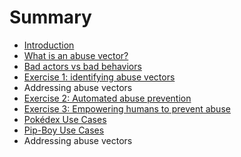 # Summary

* [Introduction](README.md)
* [What is an abuse vector?](chapter1.md)
* [Bad actors vs bad behaviors](bad-actors-vs-bad-behaviors.md)
* [Exercise 1: identifying abuse vectors](how-can-i-identify-an-abuse-vector.md)
* Addressing abuse vectors
* [Exercise 2: Automated abuse prevention](second-exercise-addressing-abuse-vectors.md)
* [Exercise 3: Empowering humans to prevent abuse](exercise-3-empowering-humans-to-prevent-abuse.md)
* [Pokédex Use Cases](pokedex-use-cases.md)
* [Pip-Boy Use Cases](pip-boy-use-cases.md)
* Addressing abuse vectors

